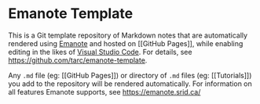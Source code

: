 # Emanote Template

This is a Git template repository of Markdown notes that are automatically rendered using [Emanote] and hosted on [[GitHub Pages]], while enabling editing in the likes of [Visual Studio Code](https://emanote.srid.ca/start/resources/editors/vscode). For details, see https://github.com/tarc/emanote-template.

Any `.md` file (eg: [[GitHub Pages]]) or directory of `.md` files (eg: [[Tutorials]]) you add to the repository will be rendered automatically. For information on all features Emanote supports, see https://emanote.srid.ca/

[Emanote]: https://emanote.srid.ca/
